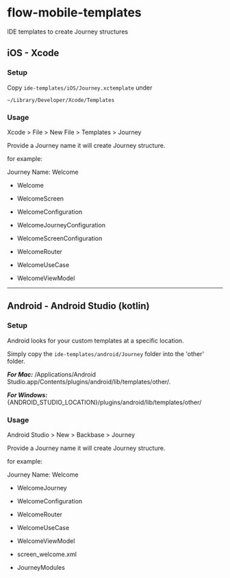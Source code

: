 # flow-mobile-templates

IDE templates to create Journey structures

## iOS - Xcode 

### Setup

Copy `ide-templates/iOS/Journey.xctemplate` under

```
~/Library/Developer/Xcode/Templates
```
 
### Usage

Xcode > File > New File > Templates > Journey

Provide a Journey name it will create Journey structure. 

for example:

Journey Name: Welcome

* Welcome

* WelcomeScreen

* WelcomeConfiguration

* WelcomeJourneyConfiguration

* WelcomeScreenConfiguration

* WelcomeRouter

* WelcomeUseCase

* WelcomeViewModel

---

## Android - Android Studio (kotlin)

### Setup

Android looks for your custom templates at a specific location.

Simply copy the `ide-templates/android/Journey` folder into the 'other' folder.

***For Mac:*** /Applications/Android Studio.app/Contents/plugins/android/lib/templates/other/. 

***For Windows:*** {ANDROID\_STUDIO\_LOCATION}/plugins/android/lib/templates/other/

 
### Usage

Android Studio > New > Backbase > Journey

Provide a Journey name it will create Journey structure. 

for example:

Journey Name: Welcome

* WelcomeJourney

* WelcomeConfiguration

* WelcomeRouter 

* WelcomeUseCase

* WelcomeViewModel 

* screen_welcome.xml

* JourneyModules


